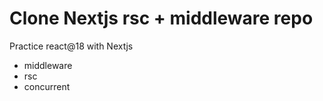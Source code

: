 # Clone Nextjs rsc + middleware repo

Practice react@18 with Nextjs

- middleware
- rsc
- concurrent

